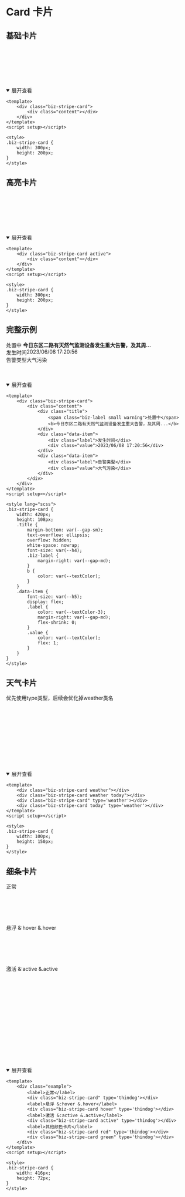 <style lang="scss" scoped>
    label{
        display: block;
        margin-bottom: 6px;
    }
    .biz-stripe-card {
        width: 400px;
        height: 200px;
        height: 108px;


         &.weather, &[type='weather'] {
            width:100px;
            height:150px;
            margin: 10px;
            display: inline-block;
        }

         &.thindog, 
         &[type='thindog'],
         &[type='ranking'] {
            width: 416px;
            height: 72px;
            margin: 10px;
        }
    }

    .projectExample{
        .biz-stripe-card{
            width: 420px;
            height: 108px;

            .title{
                margin-bottom: var(--gap-sm);
                text-overflow: ellipsis;
                overflow: hidden;
                white-space: nowrap;
                font-size: var(--h4);
                .biz-label{
                    margin-right: var(--gap-md);
                }
                b{
                    color: var(--textColor);
                }
            }
            .data-item{
                font-size: var(--h5);
                display: flex;
                .label{
                    color: var(--textColor-3);
                    margin-right: var(--gap-md);
                    flex-shrink: 0;
                }
                .value{
                    color: var(--textColor);
                    flex: 1;
                }
            }
        }
    }
</style>

# Card 卡片

## 基础卡片

<div class="example">
    <div class="biz-stripe-card">
        <div class="content"></div>
    </div>
</div>

<details open>
<summary>展开查看</summary>

```vue
<template>
    <div class="biz-stripe-card">
        <div class="content"></div>
    </div>
</template>
<script setup></script>

<style>
.biz-stripe-card {
    width: 300px;
    height: 200px;
}
</style>
```

</details>

## 高亮卡片

<div class="example">
    <div class="biz-stripe-card active">
        <div class="content"></div>
    </div>
</div>

<details open>
<summary>展开查看</summary>

```vue
<template>
    <div class="biz-stripe-card active">
        <div class="content"></div>
    </div>
</template>
<script setup></script>

<style>
.biz-stripe-card {
    width: 300px;
    height: 200px;
}
</style>
```

</details>

## 完整示例

<div class="projectExample">
    <div class="biz-stripe-card">
        <div class="content">
            <div class="title">
                <span class="biz-label small warning">处置中</span>
                <b>今日东区二路有天然气监测设备发生重大告警，及其周...</b>
            </div>
            <div class="data-item">
                <div class="label">发生时间</div>
                <div class="value">2023/06/08  17:20:56</div>
            </div>
            <div class="data-item">
                <div class="label">告警类型</div>
                <div class="value">大气污染</div>
            </div>
        </div>
    </div>
</div>

<details open>
<summary>展开查看</summary>

```vue
<template>
    <div class="biz-stripe-card">
        <div class="content">
            <div class="title">
                <span class="biz-label small warning">处置中</span>
                <b>今日东区二路有天然气监测设备发生重大告警，及其周...</b>
            </div>
            <div class="data-item">
                <div class="label">发生时间</div>
                <div class="value">2023/06/08 17:20:56</div>
            </div>
            <div class="data-item">
                <div class="label">告警类型</div>
                <div class="value">大气污染</div>
            </div>
        </div>
    </div>
</template>
<script setup></script>

<style lang="scss">
.biz-stripe-card {
    width: 420px;
    height: 108px;
    .title {
        margin-bottom: var(--gap-sm);
        text-overflow: ellipsis;
        overflow: hidden;
        white-space: nowrap;
        font-size: var(--h4);
        .biz-label {
            margin-right: var(--gap-md);
        }
        b {
            color: var(--textColor);
        }
    }
    .data-item {
        font-size: var(--h5);
        display: flex;
        .label {
            color: var(--textColor-3);
            margin-right: var(--gap-md);
            flex-shrink: 0;
        }
        .value {
            color: var(--textColor);
            flex: 1;
        }
    }
}
</style>
```

</details>

## 天气卡片
优先使用type类型，后续会优化掉weather类名

<div class="example">
    <div class="biz-stripe-card weather"></div>
    <div class="biz-stripe-card weather today"></div>
    <div class="biz-stripe-card" type='weather'></div>
    <div class="biz-stripe-card today" type='weather'></div>
</div>

<details open>
<summary>展开查看</summary>

```vue
<template>
    <div class="biz-stripe-card weather"></div>
    <div class="biz-stripe-card weather today"></div>
    <div class="biz-stripe-card" type='weather'></div>
    <div class="biz-stripe-card today" type='weather'></div>
</template>
<script setup></script>

<style>
.biz-stripe-card {
    width: 100px;
    height: 150px;
}
</style>
```

</details>

## 细条卡片

<div class="example">
    <label>正常</label>
    <div class="biz-stripe-card" type='thindog'></div>
    <label>悬浮 &:hover &.hover</label>
    <div class="biz-stripe-card hover" type='thindog'></div>
    <label>激活 &:active &.active</label>
    <div class="biz-stripe-card active" type='thindog'></div>
    <!-- 其他颜色 red可替换 -->
    <div class="biz-stripe-card red" type='thindog'></div>
    <div class="biz-stripe-card green" type='thindog'></div>
</div>

<details open>
<summary>展开查看</summary>

```vue
<template>
    <div class="example">
        <label>正常</label>
        <div class="biz-stripe-card" type='thindog'></div>
        <label>悬浮 &:hover &.hover</label>
        <div class="biz-stripe-card hover" type='thindog'></div>
        <label>激活 &:active &.active</label>
        <div class="biz-stripe-card active" type='thindog'></div>
        <label>其他颜色卡片</label>
        <div class="biz-stripe-card red" type='thindog'></div>
        <div class="biz-stripe-card green" type='thindog'></div>
    </div>
</template>
<script setup></script>

<style>
.biz-stripe-card {
    width: 416px;
    height: 72px;
}
</style>
```

</details>


<!-- ## 排行卡片 -->

<!-- <div class="example">
    <div class="biz-stripe-card" type='ranking'></div>
    <div class="biz-stripe-card red" type='ranking'></div>
    <div class="biz-stripe-card green" type='ranking'></div>
</div>

<details open>
<summary>展开查看</summary>


</details> -->
